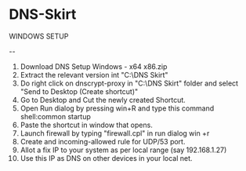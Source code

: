 # DNS-Skirt
WINDOWS SETUP

--

1. 	Download DNS Setup Windows - x64 x86.zip
2. 	Extract the relevant version int "C:\DNS Skirt"
3. 	Do right click on dnscrypt-proxy in "C:\DNS Skirt\" folder and select "Send to Desktop (Create shortcut)"
4. 	Go to Desktop and Cut the newly created Shortcut.
5. 	Open Run dialog by pressing win+R and type this command
		shell:common startup
6. 	Paste the shortcut in window that opens.
7.	Launch firewall by typing "firewall.cpl" in run dialog win +r
8.	Create and incoming-allowed rule for UDP/53 port.
9.	Allot a fix IP to your system as per local range (say 192.168.1.27)
10. Use this IP as DNS on other devices in your local net.
